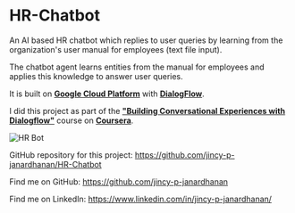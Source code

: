 # HR-Chatbot
An AI based HR chatbot which replies to user queries by learning from the organization's user manual for employees (text file input).

The chatbot agent learns entities from the manual for employees and applies this knowledge to answer user queries. 

It is built on [**Google Cloud Platform**](https://cloud.google.com) with [**DialogFlow**](https://dialogflow.com).

I did this project as part of the [**"Building Conversational Experiences with Dialogflow"**](https://www.coursera.org/learn/conversational-experiences-dialogflow) course on [**Coursera**](https://www.coursera.org).

![HR Bot](https://www.nextbigfuture.com/wp-content/uploads/2018/01/31ef04f6bef094fb368a131397f26eb9.jpg)

GitHub repository for this project: https://github.com/jincy-p-janardhanan/HR-Chatbot

Find me on GitHub: https://github.com/jincy-p-janardhanan

Find me on LinkedIn: https://www.linkedin.com/in/jincy-p-janardhanan/
